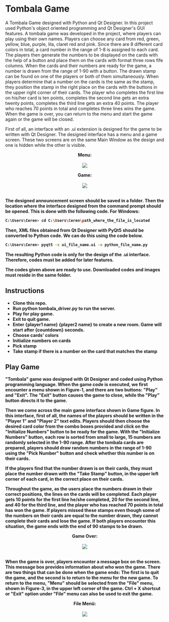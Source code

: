 # Tombala Game
   A Tombala Game designed with Python and Qt Designer. In this project used Python's object oriented programming and Qt Designer's GUI features. A tombala game was developed in the project, where players can play using their own names. Players can choose any card from red, green, yellow, blue, purple, lila, claret red and pink. Since there are 8 different card colors in total, a card number in the range of 1-8 is assigned to each card. The players then generate the numbers to be displayed on the cards with the help of a button and place them on the cards with format three rows fife columns. When the cards and their numbers are ready for the game, a number is drawn from the range of 1-90 with a button. The drawn stamp can be found on one of the players or both of them simultaneously. When players determine that a number on the cards is the same as the stamp, they position the stamp in the right place on the cards with the buttons in the upper right corner of their cards. The player who completes the first line on his/her card is ten points, completes the second line gets an extra twenty points, completes the third line gets an extra 40 points. The player who reaches 70 points in total and completes three lines wins the game. When the game is over, you can return to the menu and start the game again or the game will be closed.
 
 First of all, an interface with an .ui extension is designed for the game to be written with Qt Designer. The designed interface has a menu and a game screen. These two screens are on the same Main Window as the design and one is hidden while the other is visible.

<p align="center">
  <b>Menu:
  <br><br>
  <img src="https://user-images.githubusercontent.com/59059790/84407488-986f2b80-ac13-11ea-8566-4147b29fb44d.png">
</p>
 

 <p align="center">
  <b>Game:
  <br><br>
  <img src="https://user-images.githubusercontent.com/59059790/84412054-57791600-ac17-11ea-89d8-a84ae0560532.png">
  <br><br>
</p>

The designed announcement screen should be saved in a folder. Then the location where the interface designed from the command prompt should be opened. This is done with the following code.
For Windows:

```bash
C:\Users\Ceren> cd C:\Users\Ceren\path_where_the_file_is_located
```

Then, XML files obtained from Qt Designer with PyQt5 should be converted to Python code. We can do this using the code below.

```bash
C:\Users\Ceren> pyqt5 -x ui_file_name.ui -o python_file_name.py
```

The resulting Python code is only for the design of the .ui interface. Therefore, codes must be added for later features.

The codes given above are ready to use. Downloaded codes and images must reside in the same folder.

## Instructions
* Clone this repo.
* Run python tombala_driver.py to run the server.
* Play for play game.
* Exit to quit game.
* Enter {player1 name} {player2 name} to create a new room. Game will start after {countdown} seconds.
* Choose cards' colors
* Initialize numbers on cards
* Pick stamp
* Take stamp if there is a number on the card that matches the stamp

## Play Game

"Tombala" game was designed with Qt Designer and coded using Python programming language. When the game code is executed, we first encounter a menu shown in Figure-1, and there are two buttons: "Play" and "Exit". The "Exit" button causes the game to close, while the "Play" button directs it to the game. 

Then we come across the main game interface shown in Game figure. In this interface, first of all, the names of the players should be written in the "Player 1" and "Player 2" text edits. Players should then choose the desired card color from the combo boxes provided and click on the "Initialize Numbers" button to be ready for the game. With the "Initialize Numbers" button, each row is sorted from small to large, 15 numbers are randomly selected in the 1-90 range. After the tombala cards are prepared, players should draw random numbers in the range of 1-90 using the "Pick Number" button and check whether this number is on their cards.

If the players find that the number drawn is on their cards, they must place the number drawn with the "Take Stamp" button, in the upper left corner of each card, in the correct place on their cards.

Throughout the game, as the users place the numbers drawn in their correct positions, the lines on the cards will be completed. Each player gets 10 points for the first line he/she completed, 20 for the second line, and 40 for the third line, and the player who has reached 70 points in total has won the game. If players missed these stamps even though some of the numbers on their cards are equal to the number drawn, they cannot complete their cards and lose the game. If both players encounter this situation, the game ends with the end of 90 stamps to be drawn. 

<p align="center">
  <b>Game Over:
  <br><br>
  <img src="https://user-images.githubusercontent.com/59059790/84426301-a8930500-ac2b-11ea-9213-c5ce4b48acb2.png">
  <br><br>
</p>


When the game is over, players encounter a message box on the screen. This message box provides information about who won the game. There are two things that can be done when the game ends: The first is to quit the game, and the second is to return to the menu for the new game. To return to the menu, "Menu" should be selected from the "File" menu, shown in Figure-3, in the upper left corner of the game. Ctrl + X shortcut or "Exit" option under "File" menu can also be used to exit the game.

<p align="center">
  <b>File Menü:
  <br><br>
  <img src="https://user-images.githubusercontent.com/59059790/84426121-5eaa1f00-ac2b-11ea-8feb-bc9c59abe12b.png">
  <br><br>
</p>
